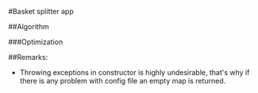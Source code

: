 #Basket splitter app


##Algorithm

###Optimization


##Remarks:
* Throwing exceptions in constructor is highly undesirable, that's why if there is any problem with config file an empty map is returned.